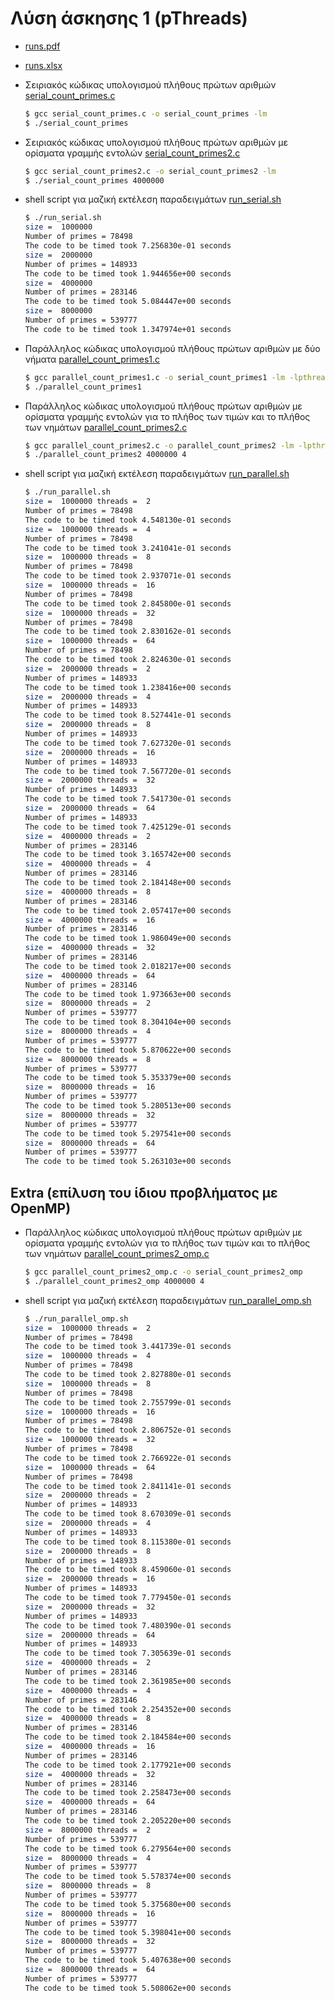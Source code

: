 # Λύση άσκησης 1 (pThreads)

* [runs.pdf](./runs.pdf)
* [runs.xlsx](./runs.xlsx)

* Σειριακός κώδικας υπολογισμού πλήθους πρώτων αριθμών [serial_count_primes.c](./serial_count_primes.c)

    ```bash
    $ gcc serial_count_primes.c -o serial_count_primes -lm
    $ ./serial_count_primes
    ```

* Σειριακός κώδικας υπολογισμού πλήθους πρώτων αριθμών με ορίσματα γραμμής εντολών [serial_count_primes2.c](./serial_count_primes2.c)

    ```bash
    $ gcc serial_count_primes2.c -o serial_count_primes2 -lm
    $ ./serial_count_primes 4000000
    ```

* shell script για μαζική εκτέλεση παραδειγμάτων [run_serial.sh](./run_serial.sh)

    ```bash
    $ ./run_serial.sh
    size =  1000000
    Number of primes = 78498
    The code to be timed took 7.256830e-01 seconds
    size =  2000000
    Number of primes = 148933
    The code to be timed took 1.944656e+00 seconds
    size =  4000000
    Number of primes = 283146
    The code to be timed took 5.084447e+00 seconds
    size =  8000000
    Number of primes = 539777
    The code to be timed took 1.347974e+01 seconds
    ```

* Παράλληλος κώδικας υπολογισμού πλήθους πρώτων αριθμών με δύο νήματα [parallel_count_primes1.c](./parallel_count_primes1.c)

    ```bash
    $ gcc parallel_count_primes1.c -o serial_count_primes1 -lm -lpthread
    $ ./parallel_count_primes1
    ```

* Παράλληλος κώδικας υπολογισμού πλήθους πρώτων αριθμών με ορίσματα γραμμής εντολών για το πλήθος των τιμών και το πλήθος των νημάτων [parallel_count_primes2.c](./parallel_count_primes2.c)

    ```bash
    $ gcc parallel_count_primes2.c -o parallel_count_primes2 -lm -lpthread
    $ ./parallel_count_primes2 4000000 4
    ```

* shell script για μαζική εκτέλεση παραδειγμάτων [run_parallel.sh](./run_parallel.sh)

    ```bash
    $ ./run_parallel.sh
    size =  1000000 threads =  2
    Number of primes = 78498
    The code to be timed took 4.548130e-01 seconds
    size =  1000000 threads =  4
    Number of primes = 78498
    The code to be timed took 3.241041e-01 seconds
    size =  1000000 threads =  8
    Number of primes = 78498
    The code to be timed took 2.937071e-01 seconds
    size =  1000000 threads =  16
    Number of primes = 78498
    The code to be timed took 2.845800e-01 seconds
    size =  1000000 threads =  32
    Number of primes = 78498
    The code to be timed took 2.830162e-01 seconds
    size =  1000000 threads =  64
    Number of primes = 78498
    The code to be timed took 2.824630e-01 seconds
    size =  2000000 threads =  2
    Number of primes = 148933
    The code to be timed took 1.238416e+00 seconds
    size =  2000000 threads =  4
    Number of primes = 148933
    The code to be timed took 8.527441e-01 seconds
    size =  2000000 threads =  8
    Number of primes = 148933
    The code to be timed took 7.627320e-01 seconds
    size =  2000000 threads =  16
    Number of primes = 148933
    The code to be timed took 7.567720e-01 seconds
    size =  2000000 threads =  32
    Number of primes = 148933
    The code to be timed took 7.541730e-01 seconds
    size =  2000000 threads =  64
    Number of primes = 148933
    The code to be timed took 7.425129e-01 seconds
    size =  4000000 threads =  2
    Number of primes = 283146
    The code to be timed took 3.165742e+00 seconds
    size =  4000000 threads =  4
    Number of primes = 283146
    The code to be timed took 2.184148e+00 seconds
    size =  4000000 threads =  8
    Number of primes = 283146
    The code to be timed took 2.057417e+00 seconds
    size =  4000000 threads =  16
    Number of primes = 283146
    The code to be timed took 1.986049e+00 seconds
    size =  4000000 threads =  32
    Number of primes = 283146
    The code to be timed took 2.018217e+00 seconds
    size =  4000000 threads =  64
    Number of primes = 283146
    The code to be timed took 1.973663e+00 seconds
    size =  8000000 threads =  2
    Number of primes = 539777
    The code to be timed took 8.304104e+00 seconds
    size =  8000000 threads =  4
    Number of primes = 539777
    The code to be timed took 5.870622e+00 seconds
    size =  8000000 threads =  8
    Number of primes = 539777
    The code to be timed took 5.353379e+00 seconds
    size =  8000000 threads =  16
    Number of primes = 539777
    The code to be timed took 5.280513e+00 seconds
    size =  8000000 threads =  32
    Number of primes = 539777
    The code to be timed took 5.297541e+00 seconds
    size =  8000000 threads =  64
    Number of primes = 539777
    The code to be timed took 5.263103e+00 seconds
    ```

## Extra (επίλυση του ίδιου προβλήματος με OpenMP)

* Παράλληλος κώδικας υπολογισμού πλήθους πρώτων αριθμών με ορίσματα γραμμής εντολών για το πλήθος των τιμών και το πλήθος των νημάτων [parallel_count_primes2_omp.c](./parallel_count_primes2_omp.c)

    ```bash
    $ gcc parallel_count_primes2_omp.c -o serial_count_primes2_omp
    $ ./parallel_count_primes2_omp 4000000 4
    ```

* shell script για μαζική εκτέλεση παραδειγμάτων [run_parallel_omp.sh](./run_parallel_omp.sh)

    ```bash
    $ ./run_parallel_omp.sh
    size =  1000000 threads =  2
    Number of primes = 78498
    The code to be timed took 3.441739e-01 seconds
    size =  1000000 threads =  4
    Number of primes = 78498
    The code to be timed took 2.827880e-01 seconds
    size =  1000000 threads =  8
    Number of primes = 78498
    The code to be timed took 2.755799e-01 seconds
    size =  1000000 threads =  16
    Number of primes = 78498
    The code to be timed took 2.806752e-01 seconds
    size =  1000000 threads =  32
    Number of primes = 78498
    The code to be timed took 2.766922e-01 seconds
    size =  1000000 threads =  64
    Number of primes = 78498
    The code to be timed took 2.841141e-01 seconds
    size =  2000000 threads =  2
    Number of primes = 148933
    The code to be timed took 8.670309e-01 seconds
    size =  2000000 threads =  4
    Number of primes = 148933
    The code to be timed took 8.115380e-01 seconds
    size =  2000000 threads =  8
    Number of primes = 148933
    The code to be timed took 8.459060e-01 seconds
    size =  2000000 threads =  16
    Number of primes = 148933
    The code to be timed took 7.779450e-01 seconds
    size =  2000000 threads =  32
    Number of primes = 148933
    The code to be timed took 7.480390e-01 seconds
    size =  2000000 threads =  64
    Number of primes = 148933
    The code to be timed took 7.305639e-01 seconds
    size =  4000000 threads =  2
    Number of primes = 283146
    The code to be timed took 2.361985e+00 seconds
    size =  4000000 threads =  4
    Number of primes = 283146
    The code to be timed took 2.254352e+00 seconds
    size =  4000000 threads =  8
    Number of primes = 283146
    The code to be timed took 2.184584e+00 seconds
    size =  4000000 threads =  16
    Number of primes = 283146
    The code to be timed took 2.177921e+00 seconds
    size =  4000000 threads =  32
    Number of primes = 283146
    The code to be timed took 2.258473e+00 seconds
    size =  4000000 threads =  64
    Number of primes = 283146
    The code to be timed took 2.205220e+00 seconds
    size =  8000000 threads =  2
    Number of primes = 539777
    The code to be timed took 6.279564e+00 seconds
    size =  8000000 threads =  4
    Number of primes = 539777
    The code to be timed took 5.578374e+00 seconds
    size =  8000000 threads =  8
    Number of primes = 539777
    The code to be timed took 5.375680e+00 seconds
    size =  8000000 threads =  16
    Number of primes = 539777
    The code to be timed took 5.398041e+00 seconds
    size =  8000000 threads =  32
    Number of primes = 539777
    The code to be timed took 5.407638e+00 seconds
    size =  8000000 threads =  64
    Number of primes = 539777
    The code to be timed took 5.508062e+00 seconds
    ```

